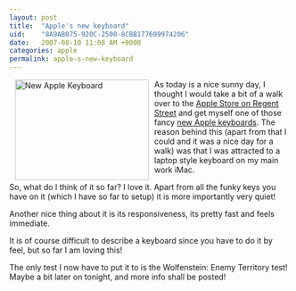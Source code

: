 ```yaml
---
layout: post
title:  "Apple's new keyboard"
uid:	"8A9AB075-920C-2500-8CBB177609974206"
date:   2007-08-10 11:08 AM +0000
categories: apple
permalink: apple-s-new-keyboard
---
```

<a href="http://www.flickr.com/photos/markdrew/1071674246/" title="Photo Sharing"><img src="http://farm2.static.flickr.com/1423/1071674246_1d8f525156_m.jpg" width="240" height="180" alt="New Apple Keyboard" align="left" border="0" hspace="10"/></a> As today is a nice sunny day, I thought I would take a bit of a walk over to the <a href="http://www.apple.com/uk/retail/">Apple Store on Regent Street</a> and get myself one of those fancy <a href="http://store.apple.com/Apple/WebObjects/ukstore.woa/wa/RSLID?mco=F032B6D0&nplm=MB110B/A">new Apple keyboards</a>. The reason behind this (apart from that I could and it was a nice day for a walk) was that I was attracted to a laptop style keyboard on my main work iMac. 

So, what do I think of it so far? I love it. Apart from all the funky keys you have on it (which I have so far to setup) it is more importantly very quiet! 

Another nice thing about it is its responsiveness, its pretty fast and feels immediate. 

It is of course difficult to describe a keyboard since you have to do it by feel, but so far I am loving this! 

The only test I now have to put it to is the Wolfenstein: Enemy Territory test! Maybe a bit later on tonight, and more info shall be posted!
